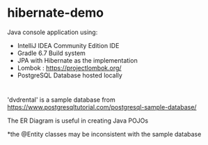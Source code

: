 # hibernate-demo
Java console application using:
  - IntelliJ IDEA Community Edition IDE
  - Gradle 6.7 Build system
  - JPA with Hibernate as the implementation
  - Lombok : https://projectlombok.org/
  - PostgreSQL Database hosted locally
  
#
'dvdrental' is a sample database from https://www.postgresqltutorial.com/postgresql-sample-database/

The ER Diagram is useful in creating Java POJOs

*the @Entity classes may be inconsistent with the sample database
